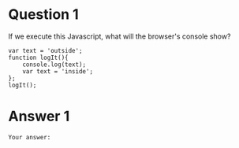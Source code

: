 # Question 1

If we execute this Javascript, what will the browser's console show?

```
var text = 'outside';
function logIt(){
    console.log(text);
    var text = 'inside';
};
logIt();
```

# Answer 1

```
Your answer:
```
